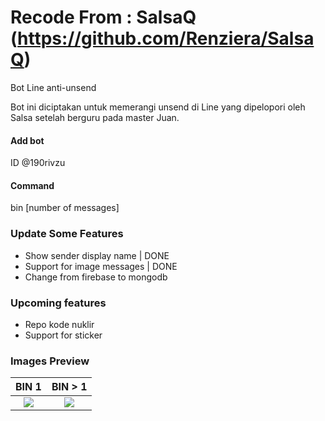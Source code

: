 # Recode From : SalsaQ (https://github.com/Renziera/SalsaQ)
Bot Line anti-unsend

Bot ini diciptakan untuk memerangi unsend di Line yang dipelopori oleh Salsa setelah berguru pada master Juan.

#### Add bot
ID @190rivzu

#### Command
bin [number of messages]

### Update Some Features
* Show sender display name | DONE
* Support for image messages | DONE
* Change from firebase to mongodb

### Upcoming features
* Repo kode nuklir
* Support for sticker 

### Images Preview
BIN 1            |  BIN > 1
:-------------------------:|:-------------------------:
![](https://user-images.githubusercontent.com/77542170/126672814-eb82b103-947d-4a51-8b6f-11d18b79f264.png)  |  ![](https://user-images.githubusercontent.com/77542170/126673915-52957b04-7dd4-4370-925e-21d774e43dfd.jpg)


